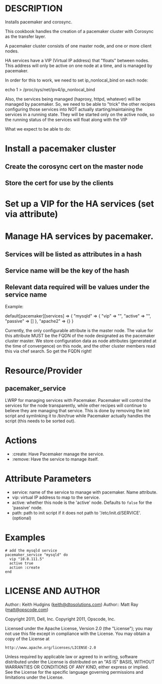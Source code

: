 DESCRIPTION
===========

Installs pacemaker and corosync.

This cookbook handles the creation of a pacemaker cluster with Corosync as the
transfer layer.

A pacemaker cluster consists of one master node, and one or more client nodes.

HA services have a VIP (Virtual IP address) that "floats" between nodes. This address
will only be active on one node at a time, and is managed by pacemaker.

In order for this to work, we need to set ip_nonlocal_bind on each node:

echo 1 > /proc/sys/net/ipv4/ip_nonlocal_bind

Also, the services being managed (haproxy, httpd, whatever) will be managed by
pacemaker. So, we need to be able to "trick" the other recipes configuring those
services into NOT actually starting/maintaining the services in a running state.
They will be started only on the active node, so the running status of the services
will float along with the VIP

What we expect to be able to do:

# Install a pacemaker cluster
## Create the corosync cert on the master node
## Store the cert for use by the clients
# Set up a VIP for the HA services (set via attribute)
# Manage HA services by pacemaker.
## Services will be listed as attributes in a hash
## Service name will be the key of the hash
## Relevant data required will be values under the service name

Example:

default[pacemaker][services] => {
	"mysqld" => {
    "vip" => "",
    "active" => "",
    "passive" => []
	},
	"apache2" => {}
}


Currently, the only configurable attribute is the master node. The value for this attribute MUST
be the FQDN of the node designated as the pacemaker cluster master. We store configuration data
as node attributes (generated at the time of convergence) on this node, and the other
cluster members read this via chef search. So get the FQDN right!

Resource/Provider
=================
pacemaker_service
---------------
LWRP for managing services with Pacemaker. Pacemaker will control the services for the node transparently, while other recipes will continue to believe they are managing that service. This is done by removing the init script and symlinking it to /bin/true while Pacemaker actually handles the script (this needs to be sorted out).

# Actions
- :create: Have Pacemaker manage the service.
- :remove: Have the service to manage itself.

# Attribute Parameters
- service: name of the service to manage with pacemaker. Name attribute.
- vip: virtual IP address to map to the service.
- active: whether this node is the 'active' node. Defaults to `false` for the 'passive' node.
- path: path to init script if it does not path to '/etc/init.d/SERVICE'. (optional)

# Examples
    # add the mysqld service
    pacemaker_service "mysqld" do
      vip "10.0.111.5"
      active true
      action :create
    end

LICENSE AND AUTHOR
==================

Author:: Keith Hudgins (<keith@dtosolutions.com>)
Author:: Matt Ray (<matt@opscode.com>)

Copyright 2011, Dell, Inc.
Copyright 2011, Opscode, Inc.

Licensed under the Apache License, Version 2.0 (the "License");
you may not use this file except in compliance with the License.
You may obtain a copy of the License at

    http://www.apache.org/licenses/LICENSE-2.0

Unless required by applicable law or agreed to in writing, software
distributed under the License is distributed on an "AS IS" BASIS,
WITHOUT WARRANTIES OR CONDITIONS OF ANY KIND, either express or implied.
See the License for the specific language governing permissions and
limitations under the License.
